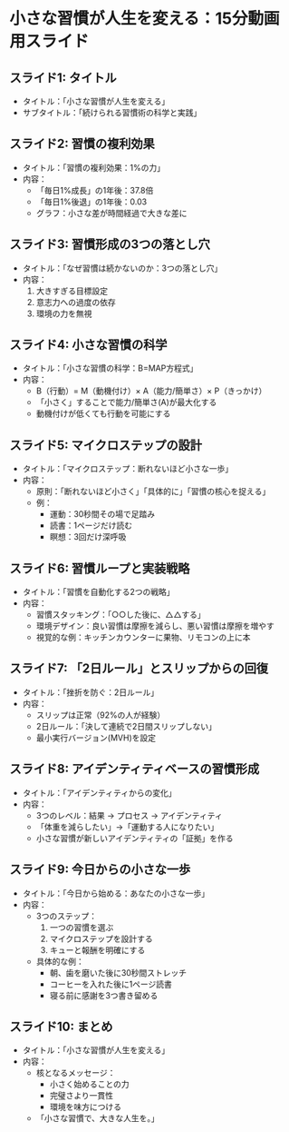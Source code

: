 # 小さな習慣が人生を変える：15分動画用スライド

## スライド1: タイトル
- タイトル：「小さな習慣が人生を変える」
- サブタイトル：「続けられる習慣術の科学と実践」

## スライド2: 習慣の複利効果
- タイトル：「習慣の複利効果：1%の力」
- 内容：
  * 「毎日1%成長」の1年後：37.8倍
  * 「毎日1%後退」の1年後：0.03
  * グラフ：小さな差が時間経過で大きな差に

## スライド3: 習慣形成の3つの落とし穴
- タイトル：「なぜ習慣は続かないのか：3つの落とし穴」
- 内容：
  1. 大きすぎる目標設定
  2. 意志力への過度の依存
  3. 環境の力を無視

## スライド4: 小さな習慣の科学
- タイトル：「小さな習慣の科学：B=MAP方程式」
- 内容：
  * B（行動）= M（動機付け）× A（能力/簡単さ）× P（きっかけ）
  * 「小さく」することで能力/簡単さ(A)が最大化する
  * 動機付けが低くても行動を可能にする

## スライド5: マイクロステップの設計
- タイトル：「マイクロステップ：断れないほど小さな一歩」
- 内容：
  * 原則：「断れないほど小さく」「具体的に」「習慣の核心を捉える」
  * 例：
    - 運動：30秒間その場で足踏み
    - 読書：1ページだけ読む
    - 瞑想：3回だけ深呼吸

## スライド6: 習慣ループと実装戦略
- タイトル：「習慣を自動化する2つの戦略」
- 内容：
  * 習慣スタッキング：「○○した後に、△△する」
  * 環境デザイン：良い習慣は摩擦を減らし、悪い習慣は摩擦を増やす
  * 視覚的な例：キッチンカウンターに果物、リモコンの上に本

## スライド7: 「2日ルール」とスリップからの回復
- タイトル：「挫折を防ぐ：2日ルール」
- 内容：
  * スリップは正常（92%の人が経験）
  * 2日ルール：「決して連続で2日間スリップしない」
  * 最小実行バージョン(MVH)を設定

## スライド8: アイデンティティベースの習慣形成
- タイトル：「アイデンティティからの変化」
- 内容：
  * 3つのレベル：結果 → プロセス → アイデンティティ
  * 「体重を減らしたい」→「運動する人になりたい」
  * 小さな習慣が新しいアイデンティティの「証拠」を作る

## スライド9: 今日からの小さな一歩
- タイトル：「今日から始める：あなたの小さな一歩」
- 内容：
  * 3つのステップ：
    1. 一つの習慣を選ぶ
    2. マイクロステップを設計する
    3. キューと報酬を明確にする
  * 具体的な例：
    - 朝、歯を磨いた後に30秒間ストレッチ
    - コーヒーを入れた後に1ページ読書
    - 寝る前に感謝を3つ書き留める

## スライド10: まとめ
- タイトル：「小さな習慣が人生を変える」
- 内容：
  * 核となるメッセージ：
    - 小さく始めることの力
    - 完璧さより一貫性
    - 環境を味方につける
  * 「小さな習慣で、大きな人生を。」
